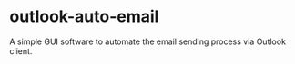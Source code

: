 # outlook-auto-email
A simple GUI software to automate the email sending process via Outlook client. 
